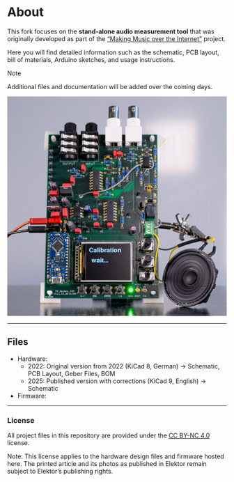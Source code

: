 # About

This fork focuses on the **stand-alone audio measurement tool** that was originally developed as part of the [“Making Music over the Internet”](https://github.com/StephanBorucki/MusizierenUeberDasInternet) project.

Here you will find detailed information such as the schematic, PCB layout, bill of materials, Arduino sketches, and usage instructions.

> [!NOTE]
> Additional files and documentation will be added over the coming days.

<img src="img/PCB3.jpg" alt="PCB" width="1000"/>

---
## Files
- Hardware:
  - 2022: Original version from 2022 (KiCad 8, German) -> Schematic, PCB Layout, Geber Files, BOM
  - 2025: Published version with corrections (KiCad 9, English) -> Schematic
- Firmware:

---

### License
All project files in this repository are provided under the [CC BY-NC 4.0](https://creativecommons.org/licenses/by-nc/4.0/) license.

Note: This license applies to the hardware design files and firmware hosted here.
The printed article and its photos as published in Elektor remain subject to Elektor’s publishing rights.
